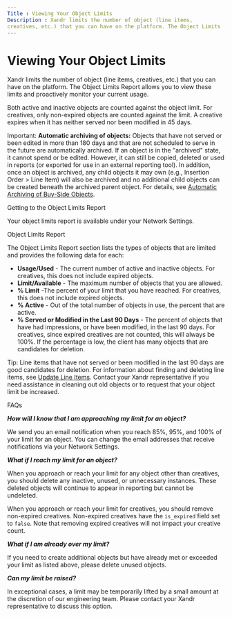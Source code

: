 ```yaml
---
Title : Viewing Your Object Limits
Description : Xandr limits the number of object (line items,
creatives, etc.) that you can have on the platform. The Object Limits
---
```



# Viewing Your Object Limits



Xandr limits the number of object (line items,
creatives, etc.) that you can have on the platform. The Object Limits
Report allows you to view these limits and proactively monitor your
current usage.

Both active and inactive objects are counted against the object limit.
For creatives, only non-expired objects are counted against the limit. A
creative expires when it has neither served nor been modified in 45
days.



Important: **Automatic archiving of
objects:** Objects that have not served or been edited in more than 180
days and that are not scheduled to serve in the future are automatically
archived. If an object is in the "archived" state, it cannot spend or be
edited. However, it can still be copied, deleted or used in reports (or
exported for use in an external reporting tool). In addition, once an
object is archived, any child objects it may own (e.g., Insertion Order
\> Line Item) will also be archived and no additional child objects can
be created beneath the archived parent object. For
details, see <a href="automatic-archiving-of-buy-side-objects.html"
class="xref">Automatic Archiving of Buy-Side Objects</a>.



Getting to the Object Limits Report

Your object limits report is available under your
Network Settings.

Object Limits Report

The Object Limits Report section lists
the types of objects that are limited and provides the following data
for each:

- **Usage/Used** - The current number of active and inactive objects.
  For creatives, this does not include expired objects.
- **Limit/Available** - The maximum number of objects that you are
  allowed.
- **% Limit** -The percent of your limit that you have reached. For
  creatives, this does not include expired objects.
- **% Active** - Out of the total number of objects in use, the percent
  that are active.
- **% Served or Modified in the Last 90 Days** - The percent of objects
  that have had impressions, or have been modified, in the last 90 days.
  For creatives, since expired creatives are not counted, this will
  always be 100%. If the percentage is low, the client has many objects
  that are candidates for deletion.



Tip: Line items that have not served or
been modified in the last 90 days are good candidates for deletion.
For information about finding and deleting line items,
see
<a href="update-line-items.html" class="xref">Update Line Items</a>.
Contact your Xandr representative if you need
assistance in cleaning out old objects or to request that your object
limit be increased.



FAQs

***How will I know that I am approaching my limit for an object?***

We send you an email notification when you reach 85%, 95%, and 100% of
your limit for an object. You can change the email addresses that
receive notifications via your Network Settings.

***What if I reach my limit for an object?***

When you approach or reach your limit for any object other than
creatives, you should delete any inactive, unused, or unnecessary
instances. These deleted objects will continue to appear in reporting
but cannot be undeleted.

When you approach or reach your limit for creatives, you should remove
non-expired creatives. Non-expired creatives have the `is_expired` field
set to `false`. Note that removing expired creatives will not impact
your creative count.

***What if I am already over my limit?***

If you need to create additional objects but have already met or
exceeded your limit as listed above, please delete unused objects.

***Can my limit be raised?***

In exceptional cases, a limit may be temporarily lifted by a small
amount at the discretion of our engineering team. Please contact your
Xandr representative to discuss this option.




